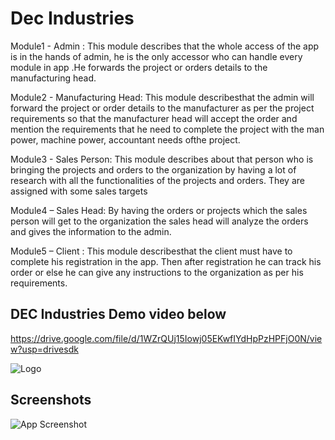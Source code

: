 
# Dec Industries

Module1 - Admin : This module describes that the whole access of the app is
in the hands of admin, he is the only accessor who can handle every module in
app .He forwards the project or orders details to the manufacturing head.

 Module2 - Manufacturing Head: This module describesthat the admin will
forward the project or order details to the
manufacturer as per the project requirements so that the manufacturer head will
accept the order and mention the
requirements that he need to complete the project with the man power, machine
power, accountant needs ofthe project.

 Module3 - Sales Person: This module describes about that person who is
bringing the projects and orders to the organization by having a lot of
research with all the
functionalities of the projects and orders. They are assigned with some sales targets


Module4 – Sales Head: By having the orders or projects which the sales person will
get to the organization the sales head will analyze the orders and gives the
information to the admin.

 Module5 – Client : This module describesthat the client must have to complete
his registration in the app. Then after
registration he can track his order or else he can give any instructions to the
organization as per his requirements.
## DEC Industries Demo video below

https://drive.google.com/file/d/1WZrQUj15Iowj05EKwfIYdHpPzHPFjO0N/view?usp=drivesdk


![Logo](https://drive.google.com/file/d/1YUxJBc3CTqbQz0pGDo93LUGWAkYZSayy/view?usp=drivesdk)


## Screenshots

![App Screenshot]([https://drive.google.com/file/d/1YUxJBc3CTqbQz0pGDo93LUGWAkYZSayy/view?usp=drivesdk](https://drive.google.com/drive/folders/1WvKtzJ1lO63bsyAZssMyNYPJg4_Hy_t2))

